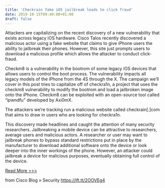 ```yaml
---
title: 'Checkrain fake iOS jailbreak leads to click fraud'
date: 2019-10-15T09:49:00+01:00
draft: false
---
```


Attackers are capitalizing on the recent discovery of a new vulnerability that exists across legacy iOS hardware. Cisco Talos recently discovered a malicious actor using a fake website that claims to give iPhone users the ability to jailbreak their phones. However, this site just prompts users to download a malicious profile which allows the attacker to conduct click-fraud.

Checkm8 is a vulnerability in the bootrom of some legacy iOS devices that allows users to control the boot process. The vulnerability impacts all legacy models of the iPhone from the 4S through the X. The campaign we’ll cover in this post tries to capitalize off of checkra1n, a project that uses the checkm8 vulnerability to modify the bootrom and load a jailbroken image onto the iPhone. Checkm8 can be exploited with an open-source tool called “ipwndfu” developed by Axi0mX.

The attackers we’re tracking run a malicious website called checkrain\[.\]com that aims to draw in users who are looking for checkra1n.

This discovery made headlines and caught the attention of many security researchers. Jailbreaking a mobile device can be attractive to researchers, average users and malicious actors. A researcher or user may want to jailbreak phones to bypass standard restrictions put in place by the manufacturer to download additional software onto the device or look deeper into the inner workings of the phone. However, an attacker could jailbreak a device for malicious purposes, eventually obtaining full control of the device.

[Read More >>>](https://blog.talosintelligence.com/2019/10/checkrain-click-fraud.html)

  
  
from Cisco Blog » Security https://ift.tt/2OOVEg4